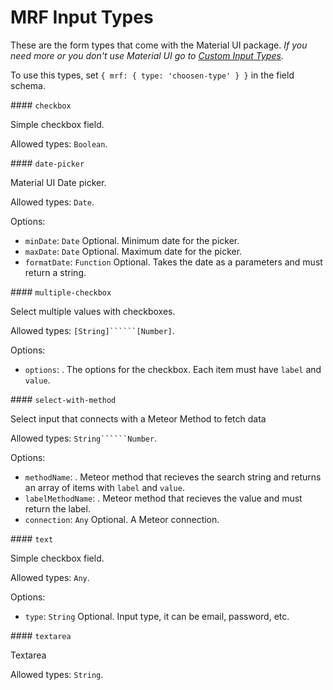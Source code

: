 # MRF Input Types

These are the form types that come with the Material UI package.
*If you need more or you don't use Material UI go to [Custom Input Types](#types).*

To use this types, set ```{ mrf: { type: 'choosen-type' } }``` in the field schema.

#### ```checkbox```

Simple checkbox field.

Allowed types: ```Boolean```.

#### ```date-picker```

Material UI Date picker.

Allowed types: ```Date```.

Options:

- ```minDate```: ```Date``` Optional. Minimum date for the picker.
- ```maxDate```: ```Date``` Optional. Maximum date for the picker.
- ```formatDate```: ```Function``` Optional. Takes the date as a parameters and must return a string.

#### ```multiple-checkbox```

Select multiple values with checkboxes.

Allowed types: ```[String]``````[Number]```.

Options:

- ```options```: . The options for the checkbox. Each item must have ```label``` and ```value```.

#### ```select-with-method```

Select input that connects with a Meteor Method to fetch data

Allowed types: ```String``````Number```.

Options:

- ```methodName```: . Meteor method that recieves the search string and returns an array of items with ```label``` and ```value```.
- ```labelMethodName```: . Meteor method that recieves the value and must return the label.
- ```connection```: ```Any``` Optional. A Meteor connection.

#### ```text```

Simple checkbox field.

Allowed types: ```Any```.

Options:

- ```type```: ```String``` Optional. Input type, it can be email, password, etc.

#### ```textarea```

Textarea

Allowed types: ```String```.
